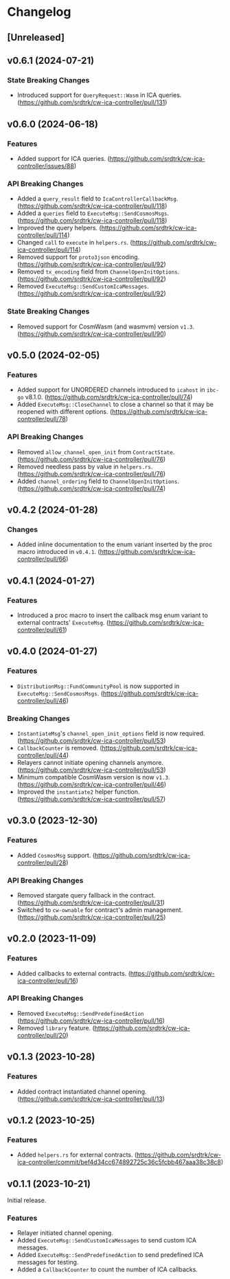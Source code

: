 # Changelog

## [Unreleased]

## v0.6.1 (2024-07-21)

### State Breaking Changes

- Introduced support for `QueryRequest::Wasm` in ICA queries. (https://github.com/srdtrk/cw-ica-controller/pull/131)

## v0.6.0 (2024-06-18)

### Features

- Added support for ICA queries. (https://github.com/srdtrk/cw-ica-controller/issues/88)

### API Breaking Changes

- Added a `query_result` field to `IcaControllerCallbackMsg`. (https://github.com/srdtrk/cw-ica-controller/pull/118)
- Added a `queries` field to `ExecuteMsg::SendCosmosMsgs`. (https://github.com/srdtrk/cw-ica-controller/pull/118)
- Improved the query helpers. (https://github.com/srdtrk/cw-ica-controller/pull/114)
- Changed `call` to `execute` in `helpers.rs`. (https://github.com/srdtrk/cw-ica-controller/pull/114)
- Removed support for `proto3json` encoding. (https://github.com/srdtrk/cw-ica-controller/pull/92)
- Removed `tx_encoding` field from `ChannelOpenInitOptions`. (https://github.com/srdtrk/cw-ica-controller/pull/92)
- Removed `ExecuteMsg::SendCustomIcaMessages`. (https://github.com/srdtrk/cw-ica-controller/pull/92)

### State Breaking Changes

- Removed support for CosmWasm (and wasmvm) version `v1.3`. (https://github.com/srdtrk/cw-ica-controller/pull/90)

## v0.5.0 (2024-02-05)

### Features

- Added support for UNORDERED channels introduced to `icahost` in `ibc-go` v8.1.0. (https://github.com/srdtrk/cw-ica-controller/pull/74)
- Added `ExecuteMsg::CloseChannel` to close a channel so that it may be reopened with different options. (https://github.com/srdtrk/cw-ica-controller/pull/78)

### API Breaking Changes

- Removed `allow_channel_open_init` from `ContractState`. (https://github.com/srdtrk/cw-ica-controller/pull/76)
- Removed needless pass by value in `helpers.rs`. (https://github.com/srdtrk/cw-ica-controller/pull/76)
- Added `channel_ordering` field to `ChannelOpenInitOptions`. (https://github.com/srdtrk/cw-ica-controller/pull/74)

## v0.4.2 (2024-01-28)

### Changes

- Added inline documentation to the enum variant inserted by the proc macro introduced in `v0.4.1`. (https://github.com/srdtrk/cw-ica-controller/pull/66)

## v0.4.1 (2024-01-27)

### Features

- Introduced a proc macro to insert the callback msg enum variant to external contracts' `ExecuteMsg`. (https://github.com/srdtrk/cw-ica-controller/pull/61)

## v0.4.0 (2024-01-27)

### Features

- `DistributionMsg::FundCommunityPool` is now supported in `ExecuteMsg::SendCosmosMsgs`. (https://github.com/srdtrk/cw-ica-controller/pull/46)

### Breaking Changes

- `InstantiateMsg`'s `channel_open_init_options` field is now required. (https://github.com/srdtrk/cw-ica-controller/pull/53)
- `CallbackCounter` is removed. (https://github.com/srdtrk/cw-ica-controller/pull/44)
- Relayers cannot initiate opening channels anymore. (https://github.com/srdtrk/cw-ica-controller/pull/53)
- Minimum compatible CosmWasm version is now `v1.3`. (https://github.com/srdtrk/cw-ica-controller/pull/46)
- Improved the `instantiate2` helper function. (https://github.com/srdtrk/cw-ica-controller/pull/57)

## v0.3.0 (2023-12-30)

### Features

- Added `CosmosMsg` support. (https://github.com/srdtrk/cw-ica-controller/pull/28)

### API Breaking Changes

- Removed stargate query fallback in the contract. (https://github.com/srdtrk/cw-ica-controller/pull/31)
- Switched to `cw-ownable` for contract's admin management. (https://github.com/srdtrk/cw-ica-controller/pull/25)

## v0.2.0 (2023-11-09)

### Features

- Added callbacks to external contracts. (https://github.com/srdtrk/cw-ica-controller/pull/16)

### API Breaking Changes

- Removed `ExecuteMsg::SendPredefinedAction` (https://github.com/srdtrk/cw-ica-controller/pull/16)
- Removed `library` feature. (https://github.com/srdtrk/cw-ica-controller/pull/20)

## v0.1.3 (2023-10-28)

### Features

- Added contract instantiated channel opening. (https://github.com/srdtrk/cw-ica-controller/pull/13)

## v0.1.2 (2023-10-25)

### Features

- Added `helpers.rs` for external contracts. (https://github.com/srdtrk/cw-ica-controller/commit/bef4d34cc674892725c36c5fcbb467aaa38c38c8)

## v0.1.1 (2023-10-21)

Initial release.

### Features

- Relayer initiated channel opening.
- Added `ExecuteMsg::SendCustomIcaMessages` to send custom ICA messages.
- Added `ExecuteMsg::SendPredefinedAction` to send predefined ICA messages for testing.
- Added a `CallbackCounter` to count the number of ICA callbacks.
